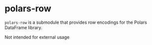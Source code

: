 # polars-row

`polars-row` is a submodule that provides row encodings for the Polars DataFrame library.

Not intended for external usage
